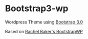 Bootstrap3-wp 
============

Wordpress Theme using [Bootstrap 3.0][1]

Based on [Rachel Baker's BootstrapWP][2]

[1]: http://getbootstrap.com/
[2]: http://bootstrapwp.rachelbaker.me/
